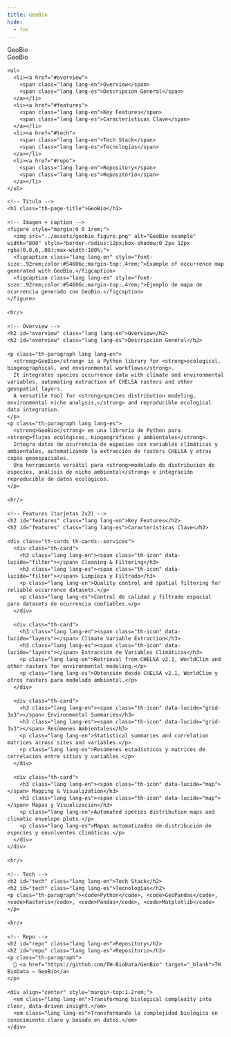 ```yaml
---
title: GeoBio
hide:
  - toc
---
```


<!-- ====================== LAYOUT: ÍNDICE + CONTENIDO ====================== -->
<section class="th-section th-about-layout th-servicepage">

  <!-- ========== ÍNDICE LATERAL (bilingüe) ========== -->
  <nav class="th-sideindex" aria-label="GeoBio index">
    <div class="th-sideindex__label lang lang-en">GeoBio</div>
    <div class="th-sideindex__label lang lang-es">GeoBio</div>

    <ul>
      <li><a href="#overview">
        <span class="lang lang-en">Overview</span>
        <span class="lang lang-es">Descripción General</span>
      </a></li>
      <li><a href="#features">
        <span class="lang lang-en">Key Features</span>
        <span class="lang lang-es">Características Clave</span>
      </a></li>
      <li><a href="#tech">
        <span class="lang lang-en">Tech Stack</span>
        <span class="lang lang-es">Tecnologías</span>
      </a></li>
      <li><a href="#repo">
        <span class="lang lang-en">Repository</span>
        <span class="lang lang-es">Repositorio</span>
      </a></li>
    </ul>
  </nav>

  <!-- ========== CONTENIDO PRINCIPAL ========== -->
  <div class="th-about-content">

    <!-- Título -->
    <h1 class="th-page-title">GeoBio</h1>

    <!-- Imagen + caption -->
    <figure style="margin:0 0 1rem;">
      <img src="../assets/geobio_figure.png" alt="GeoBio example" width="800" style="border-radius:12px;box-shadow:0 2px 12px rgba(0,0,0,.08);max-width:100%;">
      <figcaption class="lang lang-en" style="font-size:.92rem;color:#54606c;margin-top:.4rem;">Example of occurrence map generated with GeoBio.</figcaption>
      <figcaption class="lang lang-es" style="font-size:.92rem;color:#54606c;margin-top:.4rem;">Ejemplo de mapa de ocurrencia generado con GeoBio.</figcaption>
    </figure>

    <hr/>

    <!-- Overview -->
    <h2 id="overview" class="lang lang-en">Overview</h2>
    <h2 id="overview" class="lang lang-es">Descripción General</h2>

    <p class="th-paragraph lang lang-en">
      <strong>GeoBio</strong> is a Python library for <strong>ecological, biogeographical, and environmental workflows</strong>.
      It integrates species occurrence data with climate and environmental variables, automating extraction of CHELSA rasters and other geospatial layers.
      A versatile tool for <strong>species distribution modeling, environmental niche analysis,</strong> and reproducible ecological data integration.
    </p>
    <p class="th-paragraph lang lang-es">
      <strong>GeoBio</strong> es una librería de Python para <strong>flujos ecológicos, biogeográficos y ambientales</strong>.
      Integra datos de ocurrencia de especies con variables climáticas y ambientales, automatizando la extracción de rasters CHELSA y otras capas geoespaciales.
      Una herramienta versátil para <strong>modelado de distribución de especies, análisis de nicho ambiental</strong> e integración reproducible de datos ecológicos.
    </p>

    <hr/>

    <!-- Features (tarjetas 2x2) -->
    <h2 id="features" class="lang lang-en">Key Features</h2>
    <h2 id="features" class="lang lang-es">Características Clave</h2>

    <div class="th-cards th-cards--services">
      <div class="th-card">
        <h3 class="lang lang-en"><span class="th-icon" data-lucide="filter"></span> Cleaning & Filtering</h3>
        <h3 class="lang lang-es"><span class="th-icon" data-lucide="filter"></span> Limpieza y Filtrado</h3>
        <p class="lang lang-en">Quality control and spatial filtering for reliable occurrence datasets.</p>
        <p class="lang lang-es">Control de calidad y filtrado espacial para datasets de ocurrencia confiables.</p>
      </div>

      <div class="th-card">
        <h3 class="lang lang-en"><span class="th-icon" data-lucide="layers"></span> Climate Variable Extraction</h3>
        <h3 class="lang lang-es"><span class="th-icon" data-lucide="layers"></span> Extracción de Variables Climáticas</h3>
        <p class="lang lang-en">Retrieval from CHELSA v2.1, WorldClim and other rasters for environmental modeling.</p>
        <p class="lang lang-es">Obtención desde CHELSA v2.1, WorldClim y otros rasters para modelado ambiental.</p>
      </div>

      <div class="th-card">
        <h3 class="lang lang-en"><span class="th-icon" data-lucide="grid-3x3"></span> Environmental Summaries</h3>
        <h3 class="lang lang-es"><span class="th-icon" data-lucide="grid-3x3"></span> Resúmenes Ambientales</h3>
        <p class="lang lang-en">Statistical summaries and correlation matrices across sites and variables.</p>
        <p class="lang lang-es">Resúmenes estadísticos y matrices de correlación entre sitios y variables.</p>
      </div>

      <div class="th-card">
        <h3 class="lang lang-en"><span class="th-icon" data-lucide="map"></span> Mapping & Visualization</h3>
        <h3 class="lang lang-es"><span class="th-icon" data-lucide="map"></span> Mapas y Visualización</h3>
        <p class="lang lang-en">Automated species distribution maps and climatic envelope plots.</p>
        <p class="lang lang-es">Mapas automatizados de distribución de especies y envolventes climáticas.</p>
      </div>
    </div>

    <hr/>

    <!-- Tech -->
    <h2 id="tech" class="lang lang-en">Tech Stack</h2>
    <h2 id="tech" class="lang lang-es">Tecnologías</h2>
    <p class="th-paragraph"><code>Python</code>, <code>GeoPandas</code>, <code>Rasterio</code>, <code>Pandas</code>, <code>Matplotlib</code></p>

    <hr/>

    <!-- Repo -->
    <h2 id="repo" class="lang lang-en">Repository</h2>
    <h2 id="repo" class="lang lang-es">Repositorio</h2>
    <p class="th-paragraph">
      🔗 <a href="https://github.com/TH-BioData/GeoBio" target="_blank">TH BioData – GeoBio</a>
    </p>

    <div align="center" style="margin-top:1.2rem;">
      <em class="lang lang-en">Transforming biological complexity into clear, data-driven insight.</em>
      <em class="lang lang-es">Transformando la complejidad biológica en conocimiento claro y basado en datos.</em>
    </div>

  </div>
</section>
